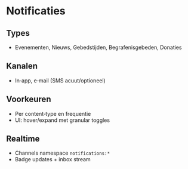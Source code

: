 # Notificaties

## Types
- Evenementen, Nieuws, Gebedstijden, Begrafenisgebeden, Donaties

## Kanalen
- In‑app, e‑mail (SMS acuut/optioneel)

## Voorkeuren
- Per content‑type en frequentie
- UI: hover/expand met granular toggles

## Realtime
- Channels namespace `notifications:*`
- Badge updates + inbox stream
